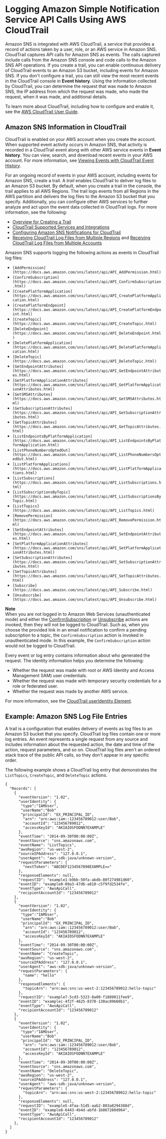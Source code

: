 # Logging Amazon Simple Notification Service API Calls Using AWS CloudTrail<a name="sns-logging-using-cloudtrail"></a>

Amazon SNS is integrated with AWS CloudTrail, a service that provides a record of actions taken by a user, role, or an AWS service in Amazon SNS\. CloudTrail captures API calls for Amazon SNS as events\. The calls captured include calls from the Amazon SNS console and code calls to the Amazon SNS API operations\. If you create a trail, you can enable continuous delivery of CloudTrail events to an Amazon S3 bucket, including events for Amazon SNS\. If you don't configure a trail, you can still view the most recent events in the CloudTrail console in **Event history**\. Using the information collected by CloudTrail, you can determine the request that was made to Amazon SNS, the IP address from which the request was made, who made the request, when it was made, and additional details\. 

To learn more about CloudTrail, including how to configure and enable it, see the [AWS CloudTrail User Guide](https://docs.aws.amazon.com/awscloudtrail/latest/userguide/)\.

## Amazon SNS Information in CloudTrail<a name="sns-info-in-cloudtrail"></a>

CloudTrail is enabled on your AWS account when you create the account\. When supported event activity occurs in Amazon SNS, that activity is recorded in a CloudTrail event along with other AWS service events in **Event history**\. You can view, search, and download recent events in your AWS account\. For more information, see [Viewing Events with CloudTrail Event History](https://docs.aws.amazon.com/awscloudtrail/latest/userguide/view-cloudtrail-events.html)\. 

For an ongoing record of events in your AWS account, including events for Amazon SNS, create a trail\. A *trail* enables CloudTrail to deliver log files to an Amazon S3 bucket\. By default, when you create a trail in the console, the trail applies to all AWS Regions\. The trail logs events from all Regions in the AWS partition and delivers the log files to the Amazon S3 bucket that you specify\. Additionally, you can configure other AWS services to further analyze and act upon the event data collected in CloudTrail logs\. For more information, see the following: 
+ [Overview for Creating a Trail](https://docs.aws.amazon.com/awscloudtrail/latest/userguide/cloudtrail-create-and-update-a-trail.html)
+ [CloudTrail Supported Services and Integrations](https://docs.aws.amazon.com/awscloudtrail/latest/userguide/cloudtrail-aws-service-specific-topics.html#cloudtrail-aws-service-specific-topics-integrations)
+ [Configuring Amazon SNS Notifications for CloudTrail](https://docs.aws.amazon.com/awscloudtrail/latest/userguide/getting_notifications_top_level.html)
+ [Receiving CloudTrail Log Files from Multiple Regions](https://docs.aws.amazon.com/awscloudtrail/latest/userguide/receive-cloudtrail-log-files-from-multiple-regions.html) and [Receiving CloudTrail Log Files from Multiple Accounts](https://docs.aws.amazon.com/awscloudtrail/latest/userguide/cloudtrail-receive-logs-from-multiple-accounts.html)

Amazon SNS supports logging the following actions as events in CloudTrail log files:
+ `[AddPermission](https://docs.aws.amazon.com/sns/latest/api/API_AddPermission.html)`
+ `[ConfirmSubscription](https://docs.aws.amazon.com/sns/latest/api/API_ConfirmSubscription.html)`
+ `[CreatePlatformApplication](https://docs.aws.amazon.com/sns/latest/api/API_CreatePlatformApplication.html)`
+ `[CreatePlatformEndpoint](https://docs.aws.amazon.com/sns/latest/api/API_CreatePlatformEndpoint.html)`
+ `[CreateTopic](https://docs.aws.amazon.com/sns/latest/api/API_CreateTopic.html)`
+ `[DeleteEndpoint](https://docs.aws.amazon.com/sns/latest/api/API_DeleteEndpoint.html)`
+ `[DeletePlatformApplication](https://docs.aws.amazon.com/sns/latest/api/API_DeletePlatformApplication.html)`
+ `[DeleteTopic](https://docs.aws.amazon.com/sns/latest/api/API_DeleteTopic.html)`
+ `[GetEndpointAttributes](https://docs.aws.amazon.com/sns/latest/api/API_GetEndpointAttributes.html)`
+ `[GetPlatformApplicationAttributes](https://docs.aws.amazon.com/sns/latest/api/API_GetPlatformApplicationAttributes.html)`
+ `[GetSMSAttributes](https://docs.aws.amazon.com/sns/latest/api/API_GetSMSAttributes.html)`
+ `[GetSubscriptionAttributes](https://docs.aws.amazon.com/sns/latest/api/API_GetSubscriptionAttributes.html)`
+ `[GetTopicAttributes](https://docs.aws.amazon.com/sns/latest/api/API_GetTopicAttributes.html)`
+ `[ListEndpointsByPlatformApplication](https://docs.aws.amazon.com/sns/latest/api/API_ListEndpointsByPlatformApplication.html)`
+ `[ListPhoneNumbersOptedOut](https://docs.aws.amazon.com/sns/latest/api/API_ListPhoneNumbersOptedOut.html)`
+ `[ListPlatformApplications](https://docs.aws.amazon.com/sns/latest/api/API_ListPlatformApplications.html)`
+ `[ListSubscriptions](https://docs.aws.amazon.com/sns/latest/api/API_ListSubscriptions.html)`
+ `[ListSubscriptionsByTopic](https://docs.aws.amazon.com/sns/latest/api/API_ListSubscriptionsByTopic.html)`
+ `[ListTopics](https://docs.aws.amazon.com/sns/latest/api/API_ListTopics.html)`
+ `[RemovePermission](https://docs.aws.amazon.com/sns/latest/api/API_RemovePermission.html)`
+ `[SetEndpointAttributes](https://docs.aws.amazon.com/sns/latest/api/API_SetEndpointAttributes.html)`
+ `[SetPlatformApplicationAttributes](https://docs.aws.amazon.com/sns/latest/api/API_SetPlatformApplicationAttributes.html)`
+ `[SetSubscriptionAttributes](https://docs.aws.amazon.com/sns/latest/api/API_SetSubscriptionAttributes.html)`
+ `[SetTopicAttributes](https://docs.aws.amazon.com/sns/latest/api/API_SetTopicAttributes.html)`
+ `[Subscribe](https://docs.aws.amazon.com/sns/latest/api/API_Subscribe.html)`
+ `[Unsubscribe](https://docs.aws.amazon.com/sns/latest/api/API_Unsubscribe.html)`

**Note**  
When you are not logged in to Amazon Web Services \(unauthenticated mode\) and either the [ConfirmSubscription](https://docs.aws.amazon.com/sns/latest/api/API_ConfirmSubscription.html) or [Unsubscribe](https://docs.aws.amazon.com/sns/latest/api/API_Unsubscribe.html) actions are invoked, then they will not be logged to CloudTrail\. Such as, when you choose the provided link in an email notification to confirm a pending subscription to a topic, the `ConfirmSubscription` action is invoked in unauthenticated mode\. In this example, the `ConfirmSubscription` action would not be logged to CloudTrail\.

Every event or log entry contains information about who generated the request\. The identity information helps you determine the following: 
+ Whether the request was made with root or AWS Identity and Access Management \(IAM\) user credentials\.
+ Whether the request was made with temporary security credentials for a role or federated user\.
+ Whether the request was made by another AWS service\.

For more information, see the [CloudTrail userIdentity Element](https://docs.aws.amazon.com/awscloudtrail/latest/userguide/cloudtrail-event-reference-user-identity.html)\.

## Example: Amazon SNS Log File Entries<a name="understanding-service-name-entries"></a>

 A trail is a configuration that enables delivery of events as log files to an Amazon S3 bucket that you specify\. CloudTrail log files contain one or more log entries\. An event represents a single request from any source and includes information about the requested action, the date and time of the action, request parameters, and so on\. CloudTrail log files aren't an ordered stack trace of the public API calls, so they don't appear in any specific order\.

The following example shows a CloudTrail log entry that demonstrates the `ListTopics`, `CreateTopic`, and `DeleteTopic` actions\.

```
{
  "Records": [
    {
      "eventVersion": "1.02",
      "userIdentity": {
       "type":"IAMUser",
       "userName":"Bob"
       "principalId": "EX_PRINCIPAL_ID",
        "arn": "arn:aws:iam::123456789012:user/Bob",
        "accountId": "123456789012",
        "accessKeyId": "AKIAIOSFODNN7EXAMPLE"
      },
      "eventTime": "2014-09-30T00:00:00Z",
      "eventSource": "sns.amazonaws.com",
      "eventName": "ListTopics",
      "awsRegion": "us-west-2",
      "sourceIPAddress": "127.0.0.1",
      "userAgent": "aws-sdk-java/unknown-version",
      "requestParameters": {
        "nextToken": "ABCDEF1234567890EXAMPLE=="
      },
      "responseElements": null,
      "requestID": "example1-b9bb-50fa-abdb-80f274981d60",
      "eventID": "example0-09a3-47d6-a810-c5f9fd2534fe",
      "eventType": "AwsApiCall",
      "recipientAccountId": "123456789012"
    },
    {
      "eventVersion": "1.02",
      "userIdentity": {
       "type":"IAMUser",
       "userName":"Bob"
       "principalId": "EX_PRINCIPAL_ID",
        "arn": "arn:aws:iam::123456789012:user/Bob",
        "accountId": "123456789012",
        "accessKeyId": "AKIAIOSFODNN7EXAMPLE"
      },
      "eventTime": "2014-09-30T00:00:00Z",
      "eventSource": "sns.amazonaws.com",
      "eventName": "CreateTopic",
      "awsRegion": "us-west-2",
      "sourceIPAddress": "127.0.0.1",
      "userAgent": "aws-sdk-java/unknown-version",
      "requestParameters": {
        "name": "hello"
      },
      "responseElements": {
        "topicArn": "arn:aws:sns:us-west-2:123456789012:hello-topic"
      },
      "requestID": "example7-5cd3-5323-8a00-f1889011fee9",
      "eventID": "examplec-4f2f-4625-8378-130ac89660b1",
      "eventType": "AwsApiCall",
      "recipientAccountId": "123456789012"
    },
    {
      "eventVersion": "1.02",
      "userIdentity": {
       "type":"IAMUser",
       "userName":"Bob"
       "principalId": "EX_PRINCIPAL_ID",
        "arn": "arn:aws:iam::123456789012:user/Bob",
        "accountId": "123456789012",
        "accessKeyId": "AKIAIOSFODNN7EXAMPLE"
      },
      "eventTime": "2014-09-30T00:00:00Z",
      "eventSource": "sns.amazonaws.com",
      "eventName": "DeleteTopic",
      "awsRegion": "us-west-2",
      "sourceIPAddress": "127.0.0.1",
      "userAgent": "aws-sdk-java/unknown-version",
      "requestParameters": {
        "topicArn": "arn:aws:sns:us-west-2:123456789012:hello-topic"
      },
      "responseElements": null,
      "requestID": "example5-4faa-51d5-aab2-803a8294388d",
      "eventID": "example8-6443-4b4d-abfd-1b867280d964",
      "eventType": "AwsApiCall",
      "recipientAccountId": "123456789012"
    },
  ]
}
```